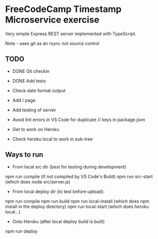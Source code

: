 # FreeCodeCamp Timestamp Microservice exercise

Very simple Express REST server implemented with TypeScript.

Note - uses git as an rsync not source control

## TODO

* DONE Git checkin
* DONE Add tests
* Check date format output
* Add / page

* Add testing of server
* Avoid lint errors in VS Code for duplicate // keys in package.json

* Get to work on Heroku
* Check heroku local to work in sub-tree

## Ways to run

* From local src dir (best for testing during development)

npm run compile (if not compiled by VS Code's Build)
npm run src-start (which does node src/server.js)

* From local deploy dir (to test before upload):

npm run compile
npm run build
npm run local-install (which does npm install in the deploy directory)
npm run local-start (which does heroku local...)

* Onto Heroku (after local deploy build is built)

npm run deploy

